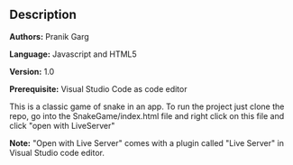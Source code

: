 Description
---------
**Authors:** Pranik Garg

**Language:** Javascript and HTML5

**Version:** 1.0

**Prerequisite:** Visual Studio Code as code editor

This is a classic game of snake in an app. To run the project just clone the repo, go into the SnakeGame/index.html file and right click on this file and click "open with LiveServer"

**Note:** "Open with Live Server" comes with a plugin called "Live Server" in Visual Studio code editor. 
